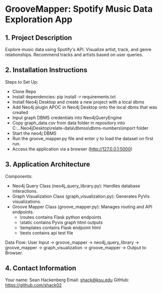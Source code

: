 # GrooveMapper: Spotify Music Data Exploration App
## 1. Project Description
Explore music data using Spotify's API.
Visualize artist, track, and genre relationships.
Recommend tracks and artists based on user queries.
## 2. Installation Instructions
Steps to Set Up:
- Clone Repo
- Install dependencies: pip install -r requirements.txt
- Install Neo4j Desktop and create a new project with a local dbms
- Add Neo4j plugin APOC in Neo4j Desktop onto the local dbms that was created
- Input graph DBMS credentials into Neo4jQueryEngine
- Copy graph_data.csv from data folder in repository into C:..\.Neo4jDesktop\relate-data\dbmss\dbms-numbers\import folder
- Start the neo4j DBMS
- Run the groove_mapper.py file and enter y to load the dataset on first run. 
- Access the application via a browser (http://127.0.0.1:5000)

## 3. Application Architecture
Components:
* Neo4j Query Class (neo4j_query_library.py): Handles database interactions.
* Graph Visualization Class (graph_visualization.py): Generates PyVis visualizations.
* Groove Mapper Class (groove_mapper.py): Manages routing and API endpoints.
  * \routes contains Flask python endpoints
  * \static contains Pyvis graph html outputs
  * \templates contains Flask endpoint html
  * \tests contains api test file

Data Flow:
User Input → groove_mapper → neo4j_query_library → groove_mapper → graph_visualization → groove_mapper → Output to Browser.

## 4. Contact Information
Your name: Sean Hackenberg
Email: shack@ksu.edu
GitHub: https://github.com/shack02